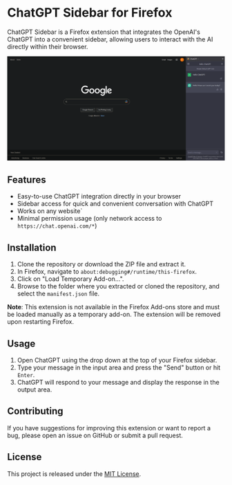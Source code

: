 # ChatGPT Sidebar for Firefox

ChatGPT Sidebar is a Firefox extension that integrates the OpenAI's ChatGPT into a convenient sidebar, allowing users to interact with the AI directly within their browser.

![ChatGPT Sidebar Screenshot](docs/screenshot.png)

## Features

- Easy-to-use ChatGPT integration directly in your browser
- Sidebar access for quick and convenient conversation with ChatGPT
- Works on any website`
- Minimal permission usage (only network access to `https://chat.openai.com/*`)

## Installation

1. Clone the repository or download the ZIP file and extract it.
2. In Firefox, navigate to `about:debugging#/runtime/this-firefox`.
3. Click on "Load Temporary Add-on...".
4. Browse to the folder where you extracted or cloned the repository, and select the `manifest.json` file.

**Note**: This extension is not available in the Firefox Add-ons store and must be loaded manually as a temporary add-on. The extension will be removed upon restarting Firefox.

## Usage

1. Open ChatGPT using the drop down at the top of your Firefox sidebar.
2. Type your message in the input area and press the "Send" button or hit `Enter`.
3. ChatGPT will respond to your message and display the response in the output area.

## Contributing

If you have suggestions for improving this extension or want to report a bug, please open an issue on GitHub or submit a pull request.

## License

This project is released under the [MIT License](LICENSE).
